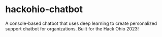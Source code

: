 # hackohio-chatbot
A console-based chatbot that uses deep learning to create personalized support chatbot for organizations. Built for the Hack Ohio 2023!
